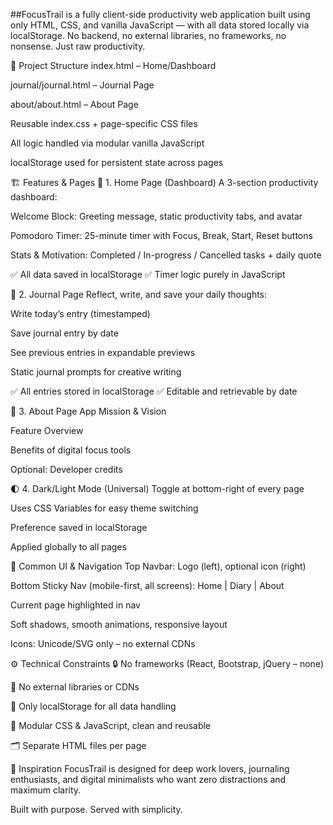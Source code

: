 ##FocusTrail is a fully client-side productivity web application built using only HTML, CSS, and vanilla JavaScript — with all data stored locally via localStorage. No backend, no external libraries, no frameworks, no nonsense. Just raw productivity.

📁 Project Structure
index.html – Home/Dashboard

journal/journal.html – Journal Page

about/about.html – About Page

Reusable index.css + page-specific CSS files

All logic handled via modular vanilla JavaScript

localStorage used for persistent state across pages

🏗 Features & Pages
🧠 1. Home Page (Dashboard)
A 3-section productivity dashboard:

Welcome Block: Greeting message, static productivity tabs, and avatar

Pomodoro Timer: 25-minute timer with Focus, Break, Start, Reset buttons

Stats & Motivation: Completed / In-progress / Cancelled tasks + daily quote

✅ All data saved in localStorage
✅ Timer logic purely in JavaScript

📘 2. Journal Page
Reflect, write, and save your daily thoughts:

Write today’s entry (timestamped)

Save journal entry by date

See previous entries in expandable previews

Static journal prompts for creative writing

✅ All entries stored in localStorage
✅ Editable and retrievable by date

🧾 3. About Page
App Mission & Vision

Feature Overview

Benefits of digital focus tools

Optional: Developer credits

🌓 4. Dark/Light Mode (Universal)
Toggle at bottom-right of every page

Uses CSS Variables for easy theme switching

Preference saved in localStorage

Applied globally to all pages

🧩 Common UI & Navigation
Top Navbar: Logo (left), optional icon (right)

Bottom Sticky Nav (mobile-first, all screens):
Home | Diary | About

Current page highlighted in nav

Soft shadows, smooth animations, responsive layout

Icons: Unicode/SVG only – no external CDNs

⚙ Technical Constraints
🔒 No frameworks (React, Bootstrap, jQuery – none)

🔌 No external libraries or CDNs

💾 Only localStorage for all data handling

🔀 Modular CSS & JavaScript, clean and reusable

🗂 Separate HTML files per page

🧠 Inspiration
FocusTrail is designed for deep work lovers, journaling enthusiasts, and digital minimalists who want zero distractions and maximum clarity.

Built with purpose. Served with simplicity.
